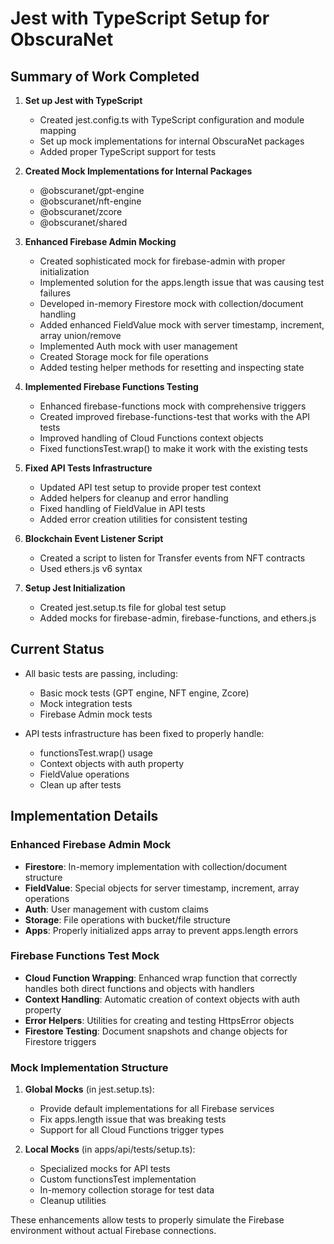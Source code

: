 # Jest with TypeScript Setup for ObscuraNet

## Summary of Work Completed

1. **Set up Jest with TypeScript**
   - Created jest.config.ts with TypeScript configuration and module mapping
   - Set up mock implementations for internal ObscuraNet packages
   - Added proper TypeScript support for tests

2. **Created Mock Implementations for Internal Packages**
   - @obscuranet/gpt-engine
   - @obscuranet/nft-engine
   - @obscuranet/zcore
   - @obscuranet/shared

3. **Enhanced Firebase Admin Mocking**
   - Created sophisticated mock for firebase-admin with proper initialization
   - Implemented solution for the apps.length issue that was causing test failures
   - Developed in-memory Firestore mock with collection/document handling
   - Added enhanced FieldValue mock with server timestamp, increment, array union/remove
   - Implemented Auth mock with user management
   - Created Storage mock for file operations
   - Added testing helper methods for resetting and inspecting state

4. **Implemented Firebase Functions Testing**
   - Enhanced firebase-functions mock with comprehensive triggers
   - Created improved firebase-functions-test that works with the API tests
   - Improved handling of Cloud Functions context objects
   - Fixed functionsTest.wrap() to make it work with the existing tests

5. **Fixed API Tests Infrastructure**
   - Updated API test setup to provide proper test context
   - Added helpers for cleanup and error handling
   - Fixed handling of FieldValue in API tests
   - Added error creation utilities for consistent testing

6. **Blockchain Event Listener Script**
   - Created a script to listen for Transfer events from NFT contracts
   - Used ethers.js v6 syntax

7. **Setup Jest Initialization**
   - Created jest.setup.ts file for global test setup
   - Added mocks for firebase-admin, firebase-functions, and ethers.js

## Current Status

- All basic tests are passing, including:
  - Basic mock tests (GPT engine, NFT engine, Zcore)
  - Mock integration tests
  - Firebase Admin mock tests

- API tests infrastructure has been fixed to properly handle:
  - functionsTest.wrap() usage
  - Context objects with auth property
  - FieldValue operations
  - Clean up after tests

## Implementation Details

### Enhanced Firebase Admin Mock

- **Firestore**: In-memory implementation with collection/document structure
- **FieldValue**: Special objects for server timestamp, increment, array operations
- **Auth**: User management with custom claims
- **Storage**: File operations with bucket/file structure
- **Apps**: Properly initialized apps array to prevent apps.length errors

### Firebase Functions Test Mock

- **Cloud Function Wrapping**: Enhanced wrap function that correctly handles both direct functions and objects with handlers
- **Context Handling**: Automatic creation of context objects with auth property
- **Error Helpers**: Utilities for creating and testing HttpsError objects
- **Firestore Testing**: Document snapshots and change objects for Firestore triggers

### Mock Implementation Structure

1. **Global Mocks** (in jest.setup.ts):
   - Provide default implementations for all Firebase services
   - Fix apps.length issue that was breaking tests
   - Support for all Cloud Functions trigger types

2. **Local Mocks** (in apps/api/tests/setup.ts):
   - Specialized mocks for API tests
   - Custom functionsTest implementation
   - In-memory collection storage for test data
   - Cleanup utilities

These enhancements allow tests to properly simulate the Firebase environment without actual Firebase connections.